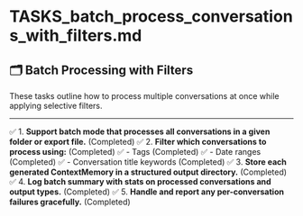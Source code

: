 # TASKS_batch_process_conversations_with_filters.md

## 🗂️ Batch Processing with Filters

These tasks outline how to process multiple conversations at once while applying selective filters.

---

✅ 1. **Support batch mode that processes all conversations in a given folder or export file.** (Completed)
✅ 2. **Filter which conversations to process using:** (Completed)
✅    - Tags (Completed)
✅    - Date ranges (Completed)
✅    - Conversation title keywords (Completed)
✅ 3. **Store each generated ContextMemory in a structured output directory.** (Completed)
✅ 4. **Log batch summary with stats on processed conversations and output types.** (Completed)
✅ 5. **Handle and report any per-conversation failures gracefully.** (Completed)
